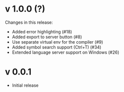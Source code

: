 # v 1.0.0 (?)
Changes in this release:
- Added error highlighting (#18)
- Added export to server button (#8)
- Use separate virtual env for the compiler (#9)
- Added symbol search support (Ctrl+T) (#34)
- Extended language server support on Windows (#26)

# v 0.0.1
- Initial release
